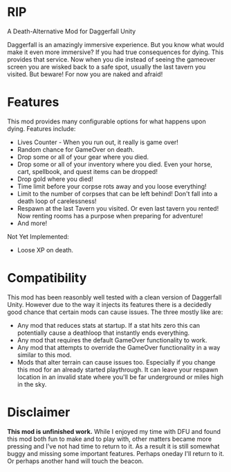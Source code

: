 # RIP
A Death-Alternative Mod for Daggerfall Unity


Daggerfall is an amazingly immersive experience. But you know what would make it even more immersive? If you had true consequences for dying. This provides that service. Now when you die instead of seeing the gameover screen you are wisked back to a safe spot, usually the last tavern you visited. But beware! For now you are naked and afraid!

# Features  
This mod provides many configurable options for what happens upon dying. Features include:  
* Lives Counter - When you run out, it really is game over!
* Random chance for GameOver on death.
* Drop some or all of your gear where you died. 
* Drop some or all of your inventory where you died. Even your horse, cart, spellbook, and quest items can be dropped!
* Drop gold where you died!
* Time limit before your corpse rots away and you loose everything!
* Limit to the number of corpses that can be left behind! Don't fall into a death loop of carelessness!
* Respawn at the last Tavern you visited. Or even last tavern you rented! Now renting rooms has a purpose when preparing for adventure!
* And more!

Not Yet Implemented:  
* Loose XP on death.

# Compatibility  
This mod has been reasonbly well tested with a clean version of Daggerfall Unity. However due to the way it injects its features there is a decidedly good chance that certain mods can cause issues. The three mostly like are:
* Any mod that reduces stats at startup. If a stat hits zero this can potentially cause a deathloop that instantly ends everything.
* Any mod that requires the default GameOver functionality to work.
* Any mod that attempts to override the GameOver functionality in a way similar to this mod.
* Mods that alter terrain can cause issues too. Especially if you change this mod for an already started playthrough. It can leave your respawn location in an invalid state where you'll be far underground or miles high in the sky.

# Disclaimer  
**This mod is unfinished work.** While I enjoyed my time with DFU and found this mod both fun to make and to play with, other matters became more pressing and I've not had time to return to it. As a result it is still somewhat buggy and missing some important features. Perhaps oneday I'll return to it. Or perhaps another hand will touch the beacon.
